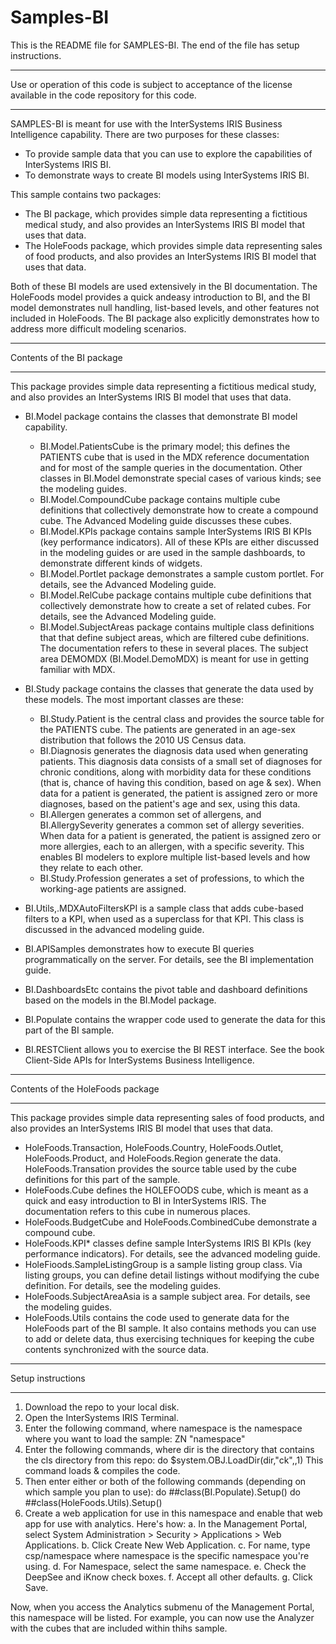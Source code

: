 # Samples-BI
This is the README file for SAMPLES-BI. 
The end of the file has setup instructions.
************************************************************************************
Use or operation of this code is subject to acceptance of the license available in the code 
repository for this code.
************************************************************************************
SAMPLES-BI is meant for use with the InterSystems IRIS Business Intelligence capability.
There are two purposes for these classes:
* To provide sample data that you can use to explore the capabilities of InterSystems IRIS BI.
* To demonstrate ways to create BI models using InterSystems IRIS BI.

This sample contains two packages:
* The BI package, which provides simple data representing a fictitious medical study, and also provides 
  an InterSystems IRIS BI model that uses that data.
* The HoleFoods package, which provides simple data representing sales of food products, and also provides 
  an InterSystems IRIS BI model that uses that data.

Both of these BI models are used extensively in the BI documentation. The HoleFoods model provides a quick 
andeasy introduction to BI, and the BI model demonstrates null handling, list-based levels, and other 
features not included in HoleFoods. The BI package also explicitly demonstrates how to address more difficult modeling scenarios. 

************************************************************************************
Contents of the BI package
************************************************************************************
This package provides simple data representing a fictitious medical study, and also provides 
an InterSystems IRIS BI model that uses that data.

* BI.Model package contains the classes that demonstrate BI model capability.
   -  BI.Model.PatientsCube is the primary model; this defines the PATIENTS cube that is 
      used in the MDX reference documentation and for most of the sample queries in the documentation.
      Other classes in BI.Model demonstrate special cases of various kinds; see the modeling guides.
   -  BI.Model.CompoundCube package contains multiple cube definitions that collectively
      demonstrate how to create a compound cube. The Advanced Modeling guide discusses these cubes.
   -  BI.Model.KPIs package contains sample InterSystems IRIS BI KPIs (key performance indicators).
      All of these KPIs are either discussed in the modeling guides or are used in the sample dashboards, 
      to demonstrate different kinds of widgets.
   -  BI.Model.Portlet package demonstrates a sample custom portlet. For details, see the 
      Advanced Modeling guide.
   -  BI.Model.RelCube package contains multiple cube definitions that collectively
      demonstrate how to create a set of related cubes. For details, see the Advanced Modeling guide.
   -  BI.Model.SubjectAreas package contains multiple class definitions that that define 
      subject areas, which are filtered cube definitions. The documentation refers to these in several
      places. The subject area DEMOMDX (BI.Model.DemoMDX) is meant for use in getting familiar
      with MDX.

* BI.Study package contains the classes that generate the data used by these models. The most 
  important classes are these:
   -  BI.Study.Patient is the central class and provides the source table for the PATIENTS cube.
      The patients are generated in an age-sex distribution that follows the 2010 US Census data. 
   -  BI.Diagnosis generates the diagnosis data used when generating patients. This diagnosis
      data consists of a small set of diagnoses for chronic conditions, along with morbidity data
      for these conditions (that is, chance of having this condition, based on age & sex). When data 
      for a patient is generated, the patient is assigned zero or more diagnoses, based on the 
      patient's age and sex, using this data.
   -  BI.Allergen generates a common set of allergens, and BI.AllergySeverity generates a
      common set of allergy severities. When data for a patient is generated, the patient is assigned 
      zero or more allergies, each to an allergen, with a specific severity. This enables BI modelers to
      explore multiple list-based levels and how they relate to each other.
   -  BI.Study.Profession generates a set of professions, to which the working-age patients are
      assigned.

* BI.Utils,.MDXAutoFiltersKPI is a sample class that adds cube-based filters to a KPI, when used
  as a superclass for that KPI. This class is discussed in the advanced modeling guide.

* BI.APISamples demonstrates how to execute BI queries programmatically on the server. For details,
  see the BI implementation guide.

* BI.DashboardsEtc contains the pivot table and dashboard definitions based on the models in
  the BI.Model package.

* BI.Populate contains the wrapper code used to generate the data for this part of the BI sample.

* BI.RESTClient allows you to exercise the BI REST interface. See the book Client-Side APIs 
  for InterSystems Business Intelligence.

************************************************************************************
Contents of the HoleFoods package
************************************************************************************
This package provides simple data representing sales of food products, and also provides 
an InterSystems IRIS BI model that uses that data.
* HoleFoods.Transaction, HoleFoods.Country, HoleFoods.Outlet, HoleFoods.Product, and HoleFoods.Region
  generate the data. HoleFoods.Transation provides the source table used by the cube definitions
  for this part of the sample. 
* HoleFoods.Cube defines the HOLEFOODS cube, which is meant as a quick and easy introduction to BI
  in InterSystems IRIS. The documentation refers to this cube in numerous places.
* HoleFoods.BudgetCube and HoleFoods.CombinedCube demonstrate a compound cube.
* HoleFoods.KPI* classes define sample InterSystems IRIS BI KPIs (key performance indicators).
  For details, see the advanced modeling guide.
* HoleFioods.SampleListingGroup is a sample listing group class. Via listing groups, you can define
  detail listings without modifying the cube definition. For details, see the modeling guides.
* HoleFoods.SubjectAreaAsia is a sample subject area. For details, see the modeling guides.
* HoleFoods.Utils contains the code used to generate data for the HoleFoods part of the BI sample.
  It also contains methods you can use to add or delete data, thus exercising techniques for
  keeping the cube contents synchronized with the source data.

************************************************************************************
Setup instructions
************************************************************************************
1. Download the repo to your local disk.
2. Open the InterSystems IRIS Terminal.
3. Enter the following command, where namespace is the namespace where you want to load the sample:
   ZN "namespace"
4. Enter the following commands, where dir is the directory that contains the cls directory from this repo:
   do $system.OBJ.LoadDir(dir,"ck",,1)
   This command loads & compiles the code.
5. Then enter either or both of the following commands (depending on which sample you plan to use):
   do ##class(BI.Populate).Setup()
   do ##class(HoleFoods.Utils).Setup()
6. Create a web application for use in this namespace and enable that web app for use with analytics.
   Here's how:
   a. In the Management Portal, select System Administration > Security > Applications > Web Applications.
   b. Click Create New Web Application.
   c. For name, type csp/namespace where namespace is the specific namespace you're using.
   d. For Namespace, select the same namespace.
   e. Check the DeepSee and iKnow check boxes.
   f. Accept all other defaults.
   g. Click Save.

Now, when you access the Analytics submenu of the Management Portal, this namespace will be listed.
For example, you can now use the Analyzer with the cubes that are included within thihs sample.
